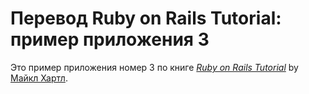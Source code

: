 # Перевод Ruby on Rails Tutorial: пример приложения 3

Это пример приложения номер 3 по книге
[*Ruby on Rails Tutorial*](http://railstutorial.org/)
by [Майкл Хартл](http://michaelhartl.com/).